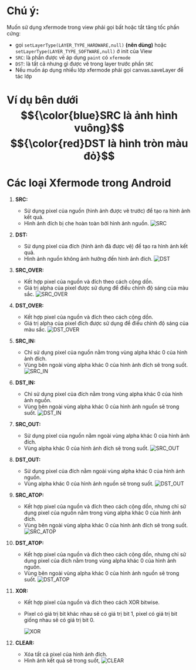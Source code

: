 
# Chú ý:
Muốn sử dụng xfermode trong view phải gọi bất hoặc tắt tăng tốc phần cứng:
- gọi `setLayerType(LAYER_TYPE_HARDWARE,null)` **(nên dùng)** hoặc `setLayerType(LAYER_TYPE_SOFTWARE,null)` ở init của View
- `SRC`: là phần được vẽ áp dụng `paint` có `xfermode`
- `DST`: là tất cả nhưng gì được vẽ trong layer trước phần `SRC`
- Nếu muốn áp dụng nhiều lớp xfermode phải gọi canvas.saveLayer để tác lớp
# Ví dụ bên dưới $${\color{blue}SRC là ảnh hình vuông}$$	$${\color{red}DST là hình tròn màu đỏ}$$	
# Các loại Xfermode trong Android 

 1. **SRC:**

	-   Sử dụng pixel của nguồn (hình ảnh được vẽ trước) để tạo ra hình ảnh kết quả.
	-   Hình ảnh đích bị che hoàn toàn bởi hình ảnh nguồn.
        ![SRC](https://github.com/volionamdp/CustomView/blob/Xfermode/image/SRC.jpg)

 2. **DST:**
	-   Sử dụng pixel của đích (hình ảnh đã được vẽ) để tạo ra hình ảnh kết quả.
	-   Hình ảnh nguồn không ảnh hưởng đến hình ảnh đích.
        ![DST](https://github.com/volionamdp/CustomView/blob/Xfermode/image/DST.jpg)

 3. **SRC_OVER:**

	-   Kết hợp pixel của nguồn và đích theo cách cộng dồn.
	-   Giá trị alpha của pixel được sử dụng để điều chỉnh độ sáng của màu sắc.
        ![SRC_OVER](https://github.com/volionamdp/CustomView/blob/Xfermode/image/SRC_OVER.jpg)

 4. **DST_OVER:**

	-   Kết hợp pixel của nguồn và đích theo cách cộng dồn.
	-   Giá trị alpha của pixel đích được sử dụng để điều chỉnh độ sáng của màu sắc.
        ![DST_OVER](https://github.com/volionamdp/CustomView/blob/Xfermode/image/DST_OVER.jpg)

 5. **SRC_IN:**
	-   Chỉ sử dụng pixel của nguồn nằm trong vùng alpha khác 0 của hình ảnh đích.
	-   Vùng bên ngoài vùng alpha khác 0 của hình ảnh đích sẽ trong suốt.
        ![SRC_IN](https://github.com/volionamdp/CustomView/blob/Xfermode/image/SRC_IN.jpg)

 6. **DST_IN:**
	-   Chỉ sử dụng pixel của đích nằm trong vùng alpha khác 0 của hình ảnh nguồn.
	-   Vùng bên ngoài vùng alpha khác 0 của hình ảnh nguồn sẽ trong suốt.
        ![DST_IN](https://github.com/volionamdp/CustomView/blob/Xfermode/image/DST_IN.jpg)

	
 7. **SRC_OUT:**
	-   Sử dụng pixel của nguồn nằm ngoài vùng alpha khác 0 của hình ảnh đích.
	-   Vùng alpha khác 0 của hình ảnh đích sẽ trong suốt.
        ![SRC_OUT](https://github.com/volionamdp/CustomView/blob/Xfermode/image/SRC_OUT.jpg)

	
 8. **DST_OUT:**

	-   Sử dụng pixel của đích nằm ngoài vùng alpha khác 0 của hình ảnh nguồn.
	-   Vùng alpha khác 0 của hình ảnh nguồn sẽ trong suốt.
        ![DST_OUT](https://github.com/volionamdp/CustomView/blob/Xfermode/image/DST_OUT.jpg)

	
9. **SRC_ATOP:**

	-   Kết hợp pixel của nguồn và đích theo cách cộng dồn, nhưng chỉ sử dụng pixel của nguồn nằm trong vùng alpha khác 0 của hình ảnh đích.
	-   Vùng bên ngoài vùng alpha khác 0 của hình ảnh đích sẽ trong suốt.
        ![SRC_ATOP](https://github.com/volionamdp/CustomView/blob/Xfermode/image/SRC_ATOP.jpg)


10. **DST_ATOP:**
	-   Kết hợp pixel của nguồn và đích theo cách cộng dồn, nhưng chỉ sử dụng pixel của đích nằm trong vùng alpha khác 0 của hình ảnh nguồn.
	-   Vùng bên ngoài vùng alpha khác 0 của hình ảnh nguồn sẽ trong suốt.
        ![DST_ATOP](https://github.com/volionamdp/CustomView/blob/Xfermode/image/DST_ATOP.jpg)


11. **XOR:**
	-   Kết hợp pixel của nguồn và đích theo cách XOR bitwise.
	-   Pixel có giá trị bit khác nhau sẽ có giá trị bit 1, pixel có giá trị bit giống nhau sẽ có giá trị bit 		 0.

        ![XOR](https://github.com/volionamdp/CustomView/blob/Xfermode/image/XOR.jpg)

12. **CLEAR:**

	-   Xóa tất cả pixel của hình ảnh đích.
	-   Hình ảnh kết quả sẽ trong suốt,
        ![CLEAR](https://github.com/volionamdp/CustomView/blob/Xfermode/image/CLEAR.jpg)
